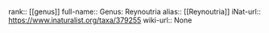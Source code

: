 

rank:: [[genus]]
full-name:: Genus: Reynoutria
alias:: [[Reynoutria]]
iNat-url:: https://www.inaturalist.org/taxa/379255
wiki-url:: None